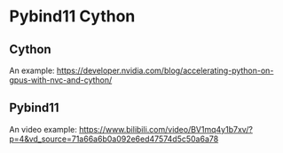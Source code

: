 # Pybind11 Cython



## Cython

An example: https://developer.nvidia.com/blog/accelerating-python-on-gpus-with-nvc-and-cython/




## Pybind11

An video example: https://www.bilibili.com/video/BV1mq4y1b7xv/?p=4&vd_source=71a66a6b0a092e6ed47574d5c50a6a78



